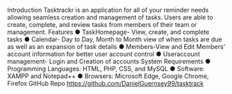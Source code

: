  Introduction
 Tasktrackr is an application for all of your reminder needs allowing seamless creation
 and management of tasks. Users are able to create, complete, and review tasks from
 members of their team or management.
 Features
 ● TaskHomepage- View, create, and complete tasks
 ● Calendar- Day to Day, Month to Month view of when tasks are due as well as an
 expansion of task details
 ● Members-View and Edit Members’ account information for better user account
 control
 ● Useraccount management- Login and Creation of accounts
 System Requirements
 ● Programming Languages: HTML, PHP, CSS, and MySQL
 ● Software: XAMPP and Notepad++
 ● Browsers: Microsoft Edge, Google Chrome, Firefox
 GitHub Repo
 https://github.com/DanielGuernsey99/tasktrack
